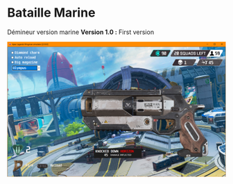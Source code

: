 # Bataille Marine
 Démineur version marine
 __Version 1.0 :__ First version  
  
![Bataille Marine](https://raw.githubusercontent.com/TheRake66/Wingman/main/image/screenshot.png)
